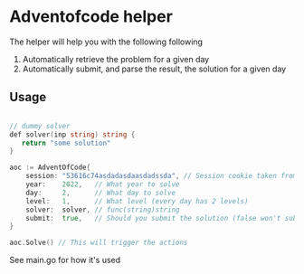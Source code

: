 # Adventofcode helper

The helper will help you with the following following 
1) Automatically retrieve the problem for a given day
2) Automatically submit, and parse the result, the solution for a given day


## Usage

```go

// dummy solver
def solver(inp string) string {
   return "some solution"
}

aoc := AdventOfCode{
    session: "53616c74asdadasdaasdadssda", // Session cookie taken from devtools in Chrome
    year:    2022,   // What year to solve
    day:     2,      // What day to solve
    level:   1,      // What level (every day has 2 levels)
    solver:  solver, // func(string)string
    submit:  true,   // Should you submit the solution (false won't submit, only print)
}

aoc.Solve() // This will trigger the actions

```

See main.go for how it's used
